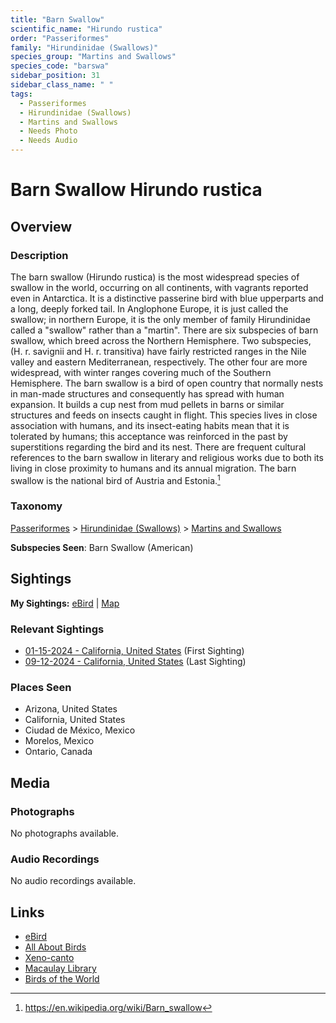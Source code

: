 ```yaml
---
title: "Barn Swallow"
scientific_name: "Hirundo rustica"
order: "Passeriformes"
family: "Hirundinidae (Swallows)"
species_group: "Martins and Swallows"
species_code: "barswa"
sidebar_position: 31
sidebar_class_name: " "
tags: 
  - Passeriformes
  - Hirundinidae (Swallows)
  - Martins and Swallows
  - Needs Photo
  - Needs Audio
---
```


# Barn Swallow <span className='sci_name'>Hirundo rustica</span>

## Overview

### Description
The barn swallow (Hirundo rustica) is the most widespread species of swallow in the world, occurring on all continents, with vagrants reported even in Antarctica. It is a distinctive passerine bird with blue upperparts and a long, deeply forked tail. In Anglophone Europe, it is just called the swallow; in northern Europe, it is the only member of family Hirundinidae called a "swallow" rather than a "martin".
There are six subspecies of barn swallow, which breed across the Northern Hemisphere. Two subspecies, (H. r. savignii and H. r. transitiva) have fairly restricted ranges in the Nile valley and eastern Mediterranean, respectively. The other four are more widespread, with winter ranges covering much of the Southern Hemisphere.
The barn swallow is a bird of open country that normally nests in man-made structures and consequently has spread with human expansion. It builds a cup nest from mud pellets in barns or similar structures and feeds on insects caught in flight. This species lives in close association with humans, and its insect-eating habits mean that it is tolerated by humans; this acceptance was reinforced in the past by superstitions regarding the bird and its nest. There are frequent cultural references to the barn swallow in literary and religious works due to both its living in close proximity to humans and its annual migration. The barn swallow is the national bird of Austria and Estonia.[^1]

[^1]: https://en.wikipedia.org/wiki/Barn_swallow

### Taxonomy
[Passeriformes](/tags/passeriformes) > [Hirundinidae (Swallows)](/tags/hirundinidae-swallows) > [Martins and Swallows](/tags/martins-and-swallows)

**Subspecies Seen**: Barn Swallow (American)


## Sightings

**My Sightings:** [eBird](https://ebird.org/lifelist?r=world&time=life&spp=barswa) | [Map](/map?species_code=barswa)

### Relevant Sightings

* [01-15-2024 - California, United States](https://ebird.org/checklist/S159001730) (First Sighting)
* [09-12-2024 - California, United States](https://ebird.org/checklist/S194896407) (Last Sighting)

### Places Seen

* Arizona, United States
* California, United States
* Ciudad de México, Mexico
* Morelos, Mexico
* Ontario, Canada



## Media
### Photographs
No photographs available.

### Audio Recordings
No audio recordings available.

## Links
* [eBird](https://ebird.org/species/barswa) 
* [All About Birds](https://www.allaboutbirds.org/guide/barswa) 
* [Xeno-canto](https://www.xeno-canto.org/species/hirundo-rustica) 
* [Macaulay Library](https://search.macaulaylibrary.org/catalog?taxonCode=barswa&sort=rating_rank_desc)
* [Birds of the World](https://birdsoftheworld.org/bow/species/barswa)
